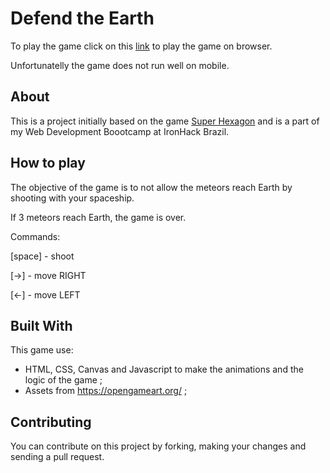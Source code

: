 # Defend the Earth

To play the game click on this [link](https://felipemassao.github.io/ironhack-game/) to play the game on browser.

Unfortunatelly the game does not run well on mobile.

## About

This is a project initially based on the game [Super Hexagon](https://superhexagon.com/) and is a part of my Web Development Boootcamp at IronHack Brazil.

## How to play

The objective of the game is to not allow the meteors reach Earth by shooting with your spaceship.

If 3 meteors reach Earth, the game is over.

Commands:

[space] - shoot

[→] - move RIGHT

[←] - move LEFT

## Built With

This game use:

- HTML, CSS, Canvas and Javascript to make the animations and the logic of the game ;
- Assets from https://opengameart.org/ ;

## Contributing

You can contribute on this project by forking, making your changes and sending a pull request.
